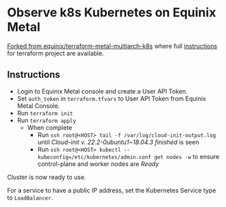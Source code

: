 # Observe k8s Kubernetes on Equinix Metal

[Forked from equinix/terraform-metal-multiarch-k8s](https://github.com/equinix/terraform-metal-multiarch-k8s)
where full [instructions](https://github.com/observe-k8s/terraform-metal-multiarch-k8s/blob/main/README.md)
for terraform project are available.

## Instructions

- Login to Equinix Metal console and create a User API Token.
- Set `auth_token` in `terraform.tfvars` to User API Token from Equinix Metal Console.
- Run `terraform init`
- Run `terraform apply`
  - When complete
    - Run `ssh root@<HOST> tail -f /var/log/cloud-init-output.log` until *Cloud-init v. 22.2-0ubuntu1~18.04.3 finished* is seen
    - Run `ssh root@<HOST> kubectl --kubeconfig=/etc/kubernetes/admin.conf get nodes -w` to ensure control-plane and worker nodes are *Ready*

Cluster is now ready to use.

For a service to have a public IP address, set the Kubernetes Service type to `LoadBalancer`.
